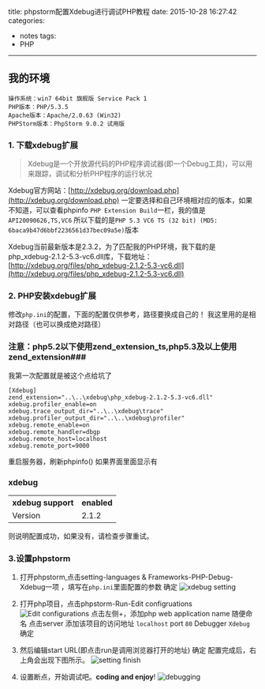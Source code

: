 title: phpstorm配置Xdebug进行调试PHP教程
date: 2015-10-28 16:27:42
categories:
- notes
tags:
- PHP
---

## 我的环境



	操作系统：win7 64bit 旗舰版 Service Pack 1
	PHP版本：PHP/5.3.5
	Apache版本：Apache/2.0.63 (Win32) 
	PHPStorm版本：PhpStorm 9.0.2 试用版

### 1. 下载xdebug扩展
>Xdebug是一个开放源代码的PHP程序调试器(即一个Debug工具)，可以用来跟踪，调试和分析PHP程序的运行状况

Xdebug官方网站：[http://xdebug.org/download.php](http://xdebug.org/download.php)
一定要选择和自己环境相对应的版本，如果不知道，可以查看phpinfo `PHP Extension Build`一栏，我的值是`API20090626,TS,VC6`
所以下载的是`PHP 5.3 VC6 TS (32 bit) (MD5: 6baca9b47d6bbf2236561d37bec09a5e)`版本

Xdebug当前最新版本是2.3.2，为了匹配我的PHP环境，我下载的是php_xdebug-2.1.2-5.3-vc6.dll库，下载地址：[http://xdebug.org/files/php_xdebug-2.1.2-5.3-vc6.dll](http://xdebug.org/files/php_xdebug-2.1.2-5.3-vc6.dll)

### 2. PHP安装xdebug扩展

修改`php.ini`的配置，下面的配置仅供参考，路径要换成自己的！
我这里用的是相对路径（也可以换成绝对路径）
### 注意：php5.2以下使用zend_extension_ts,php5.3及以上使用zend_extension###
我第一次配置就是被这个点给坑了

	[Xdebug]
	zend_extension="..\..\xdebug\php_xdebug-2.1.2-5.3-vc6.dll"
	xdebug.profiler_enable=on 
	xdebug.trace_output_dir="..\..\xdebug\trace"
	xdebug.profiler_output_dir="..\..\xdebug\profiler"
	xdebug.remote_enable=on
	xdebug.remote_handler=dbgp
	xdebug.remote_host=localhost
	xdebug.remote_port=9000

    
重启服务器，刷新phpinfo()
如果界面里面显示有
### xdebug

<table>
    <tr> 
        <th>xdebug support</th>
        <th>enabled</th>
    </tr>
    <tr>
        <td>Version</td>
		<td>2.1.2</td>
    </tr>
</table>
则说明配置成功，如果没有，请检查步骤重试。

### 3.设置phpstorm
1. 打开phpstorm,点击setting-languages & Frameworks-PHP-Debug-Xdebug一项 ，填写在`php.ini`里面配置的参数 确定
![xdebug setting](http://i13.tietuku.com/db8138c162b74d6d.png)

2. 打开php项目，点击phpstorm-Run-Edit configruations
![Edit configurations](http://i11.tietuku.com/dcea2f96c90ed735.png)
点击左侧+，添加php web application
name 随便命名 
点击server 添加该项目的访问地址 `localhost` port `80` Debugger `Xdebug` 确定

3. 然后编辑start URL(即点击run是调用浏览器打开的地址) 确定
配置完成后，右上角会出现下图所示。
![setting finish](http://i13.tietuku.com/b76c07bf1c79eaf2.png)

4. 设置断点，开始调试吧。**coding and enjoy**!
![debugging](http://i11.tietuku.com/6d73059bcd99d69c.png)
